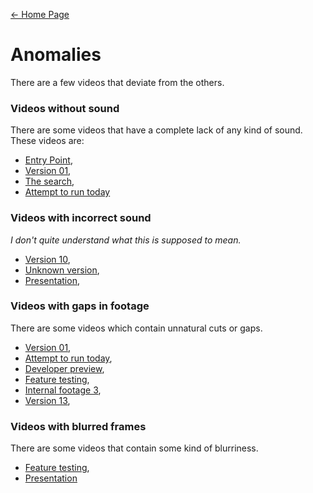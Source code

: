 [← Home Page](../README.md#1-basic-lore)

# Anomalies
There are a few videos that deviate from the others.

### Videos without sound
There are some videos that have a complete lack of any kind of sound.
These videos are:
* [Entry Point](../videos/entry-point.md),
* [Version 01](../videos/version-01.md),
* [The search](../videos/the-search.md),
* [Attempt to run today](../videos/attempt-to-run-today.md)

### Videos with incorrect sound
*I don't quite understand what this is supposed to mean.*
* [Version 10](../videos/version-10.md),
* [Unknown version](../videos/unknown-version.md),
* [Presentation](../videos/presentation.md),

### Videos with gaps in footage
There are some videos which contain unnatural cuts or gaps.
* [Version 01](../videos/version-01.md),
* [Attempt to run today](../videos/attempt-to-run-today.md),
* [Developer preview](../videos/developer-preview.md),
* [Feature testing](../videos/feature-testing.md),
* [Internal footage 3](../videos/internal-footage-3.md),
* [Version 13](../videos/version-13.md),

### Videos with blurred frames
There are some videos that contain some kind of blurriness.
* [Feature testing](../videos/feature-testing.md),
* [Presentation](../videos/presentation.md)